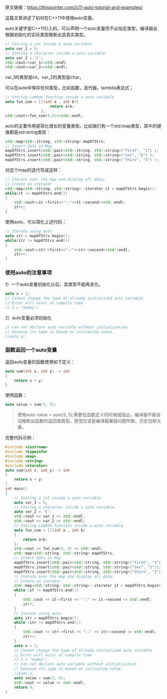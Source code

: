 原文链接：https://thispointer.com//c11-auto-tutorial-and-examples/



这篇文章讲述了如何在C++11中使用auto变量。

auto关键字是C++11引入的，可以声明一个auto变量而不必指定类型，编译器会根据初始化的实际类型推断出其真实类型。

```c++
// Storing a int inside a auto variable
auto var_1 = 5;
// Storing a character inside a auto variable
auto var_2 = 'C';
std::cout<<var_1<<std::endl;
std::cout<<var_2<<std::endl;
```

var_1的类型是int，var_2的类型是char。

可以在auto中保存任何类型，比如函数，迭代器，lambda表达式；

```c++
// Storing Lambda function inside a auto variable
auto fun_sum = [](int a , int b){
                    return a+b;
                };
std::cout<<fun_sum(4,5)<<std::endl;
```

auto的主要作用是简化很长的变量类型。比如我们有一个std:map类型，其中的键值都是std:string类型：

```c++
std::map<std::string, std::string> mapOfStrs;
// Insert data in Map
mapOfStrs.insert(std::pair<std::string, std::string>("first", "1") );
mapOfStrs.insert(std::pair<std::string, std::string>("sec", "2") );
mapOfStrs.insert(std::pair<std::string, std::string>("thirs", "3") );
```

对这个map的迭代写成这样：

```c++
// Iterate over the map and display all data;
// Create an iterator
std::map<std::string, std::string>::iterator it = mapOfStrs.begin();
while(it != mapOfStrs.end())
{
    std::cout<<it->first<<"::"<<it->second<<std::endl;
    it++;
}
```

使用auto，可以简化上述代码：

```c++
// Iterate using auto
auto itr = mapOfStrs.begin();
while(itr != mapOfStrs.end())
{
    std::cout<<itr->first<<"::"<<itr->second<<std::endl;
    itr++;
}
```



### 使用auto的注意事项

1）一个auto变量初始化以后，其类型不能再变化。

```c++
auto x = 1;
// Cannot change the type of already initialized auto variable
// Error will occur at compile time
// x = "dummy";
```

2）auto变量必须初始化

```c++
// Can not declare auto variable without initialization
// because its type is based on initiazing value.
//auto a;
```



### 函数返回一个auto变量

返回auto变量的函数使用如下定义：

```c++
auto sum(int x, int y) -> int
{
    return x + y;
}
```

 使用函数：

```c++
auto value = sum(3, 5);
```

> 使用auto value = sum(3, 5);需要在函数定义的时候就指出，编译器不能自动推断出函数的返回值类型。感觉应该是编译器兼容问题所致。历史包袱太重。

完整代码示例：

```c++
#include <iostream>
#include <typeinfo>
#include <map>
#include <string>
#include <iterator>
auto sum(int x, int y) -> int
{
    return x + y;
}
int main()
{
    // Storing a int inside a auto variable
    auto var_1 = 5;
    // Storing a character inside a auto variable
    auto var_2 = 'C';
    std::cout << var_1 << std::endl;
    std::cout << var_2 << std::endl;
    // Storing Lambda function inside a auto variable
    auto fun_sum = [](int a , int b)
    {
        return a+b;
    };
    std::cout << fun_sum(4, 5) << std::endl;
    std::map<std::string, std::string> mapOfStrs;
    // Insert data in Map
    mapOfStrs.insert(std::pair<std::string, std::string>("first", "1"));
    mapOfStrs.insert(std::pair<std::string, std::string>("sec", "2"));
    mapOfStrs.insert(std::pair<std::string, std::string>("thirs", "3"));
    // Iterate over the map and display all data;
    // Create an iterator
    std::map<std::string, std::string>::iterator it = mapOfStrs.begin();
    while (it != mapOfStrs.end())
    {
        std::cout << it->first << "::" << it->second << std::endl;
        it++;
    }
    // Iterate using auto
    auto itr = mapOfStrs.begin();
    while (itr != mapOfStrs.end())
    {
        std::cout << itr->first << "::" << itr->second << std::endl;
        itr++;
    }
    auto x = 1;
    // Cannot change the type of already initialized auto variable
    // Error will occur at compile time
    // x = "dummy";
    // Can not declare auto variable without initialization
    // because its type is based on initiazing value.
    //auto a;
    auto value = sum(3, 5);
    std::cout << value << std::endl;
    return 0;
}
```


